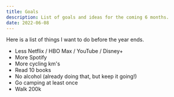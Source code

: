 ```yaml
---
title: Goals
description: List of goals and ideas for the coming 6 months.
date: 2022-06-08
---
```


Here is a list of things I want to do before the year ends.

- Less Netflix / HBO Max / YouTube / Disney+
- More Spotify
- More cycling km's
- Read 10 books
- No alcohol (already doing that, but keep it going!)
- Go camping at least once
- Walk 200k 
